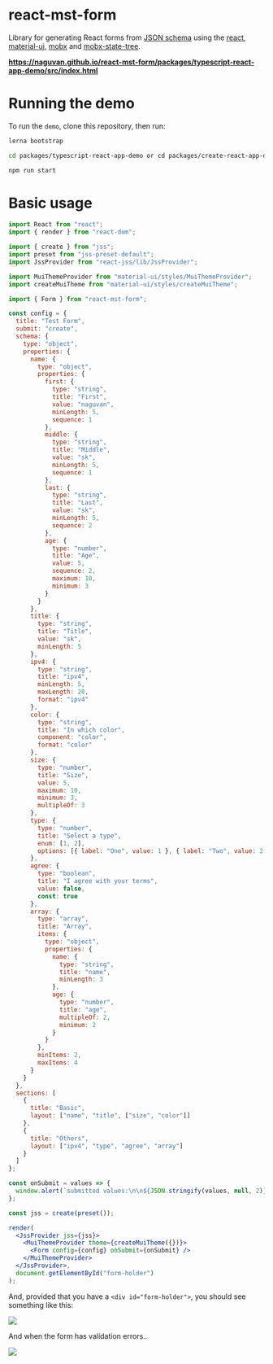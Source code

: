# react-mst-form

Library for generating React forms from [JSON schema](https://json-schema.org/) using the [react](https://github.com/facebook/react), [material-ui](https://github.com/mui-org/material-ui), [mobx](https://github.com/mobxjs/mobx) and [mobx-state-tree](https://github.com/mobxjs/mobx-state-tree).

**https://naguvan.github.io/react-mst-form/packages/typescript-react-app-demo/src/index.html**

# Running the demo

To run the `demo`, clone this repository, then run:

```bash
lerna bootstrap

cd packages/typescript-react-app-demo or cd packages/create-react-app-demo

npm run start
```

# Basic usage

```jsx
import React from "react";
import { render } from "react-dom";

import { create } from "jss";
import preset from "jss-preset-default";
import JssProvider from "react-jss/lib/JssProvider";

import MuiThemeProvider from "material-ui/styles/MuiThemeProvider";
import createMuiTheme from "material-ui/styles/createMuiTheme";

import { Form } from "react-mst-form";

const config = {
  title: "Test Form",
  submit: "create",
  schema: {
    type: "object",
    properties: {
      name: {
        type: "object",
        properties: {
          first: {
            type: "string",
            title: "First",
            value: "naguvan",
            minLength: 5,
            sequence: 1
          },
          middle: {
            type: "string",
            title: "Middle",
            value: "sk",
            minLength: 5,
            sequence: 1
          },
          last: {
            type: "string",
            title: "Last",
            value: "sk",
            minLength: 5,
            sequence: 2
          },
          age: {
            type: "number",
            title: "Age",
            value: 5,
            sequence: 2,
            maximum: 10,
            minimum: 3
          }
        }
      },
      title: {
        type: "string",
        title: "Title",
        value: "sk",
        minLength: 5
      },
      ipv4: {
        type: "string",
        title: "ipv4",
        minLength: 5,
        maxLength: 20,
        format: "ipv4"
      },
      color: {
        type: "string",
        title: "In which color",
        component: "color",
        format: "color"
      },
      size: {
        type: "number",
        title: "Size",
        value: 5,
        maximum: 10,
        minimum: 3,
        multipleOf: 3
      },
      type: {
        type: "number",
        title: "Select a type",
        enum: [1, 2],
        options: [{ label: "One", value: 1 }, { label: "Two", value: 2 }]
      },
      agree: {
        type: "boolean",
        title: "I agree with your terms",
        value: false,
        const: true
      },
      array: {
        type: "array",
        title: "Array",
        items: {
          type: "object",
          properties: {
            name: {
              type: "string",
              title: "name",
              minLength: 3
            },
            age: {
              type: "number",
              title: "age",
              multipleOf: 2,
              minimum: 2
            }
          }
        },
        minItems: 2,
        maxItems: 4
      }
    }
  },
  sections: [
    {
      title: "Basic",
      layout: ["name", "title", ["size", "color"]]
    },
    {
      title: "Others",
      layout: ["ipv4", "type", "agree", "array"]
    }
  ]
};

const onSubmit = values => {
  window.alert(`submitted values:\n\n${JSON.stringify(values, null, 2)}`);
};

const jss = create(preset());

render(
  <JssProvider jss={jss}>
    <MuiThemeProvider theme={createMuiTheme({})}>
      <Form config={config} onSubmit={onSubmit} />
    </MuiThemeProvider>
  </JssProvider>,
  document.getElementById("form-holder")
);
```

And, provided that you have a `<div id="form-holder">`, you should see something like this:

![](https://raw.githubusercontent.com/naguvan/react-mst-form/master/packages/react-mst-form/demo/sections.png)

And when the form has validation errors..

![](https://raw.githubusercontent.com/naguvan/react-mst-form/master/packages/react-mst-form/demo/form-validation.png)
